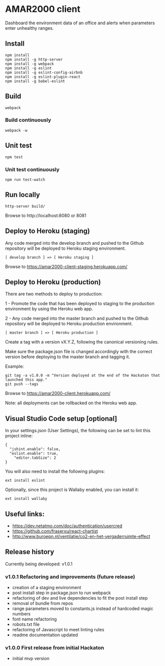 # AMAR2000 client

Dashboard the environment data of an office and alerts when parameters enter unhealthy ranges.

## Install

```
npm install
npm install -g http-server
npm install -g webpack
npm install -g eslint
npm install -g eslint-config-airbnb
npm install -g eslint-plugin-react
npm install -g babel-eslint
```

## Build

```
webpack
```

### Build continuously

```
webpack -w
```

## Unit test

```
npm test
```

### Unit test continuously

```
npm run test-watch
```

## Run locally

```
http-server build/
```

Browse to http://localhost:8080 or 8081

## Deploy to Heroku (staging)

Any code merged into the develop branch and pushed to the Github repository
will be deployed to Heroku staging environment.

```
[ develop branch ] => [ Heroku staging ]
```

Browse to https://amar2000-client-staging.herokuapp.com/

## Deploy to Heroku (production)

There are two methods to deploy to production:

1 - Promote the code that has been deployed to staging 
to the production environment by using the Heroku web app.

2 - Any code merged into the master branch and pushed to the Github repository 
will be deployed to Heroku production environment.

```
[ master branch ] => [ Heroku production ]
```

Create a tag with a version vX.Y.Z, following the canonical versioning rules.

Make sure the package.json file is changed accordingly with the correct version before deploying to the master branch and tagging it.

Example:

```
git tag -a v1.0.0 -m "Version deployed at the end of the Hackaton that launched this app."
git push --tags
```

Browse to https://amar2000-client.herokuapp.com/

Note: all deployments can be rollbacked on the Heroku web app.

## Visual Studio Code setup [optional]

In your settings.json (User Settings), the following can be set to lint this project inline:

```
{
  "jshint.enable": false,
  "eslint.enable": true,
	"editor.tabSize": 2
}
```

You will also need to install the following plugins:

```
ext install eslint
```

Optionally, since this project is Wallaby enabled, you can install it:

```
ext install wallaby
```

## Useful links:

- https://dev.netatmo.com/doc/authentication/usercred
- https://github.com/fraserxu/react-chartist
- http://www.buroepn.nl/ventilatie/co2-en-het-vergaderruimte-effect

## Release history

Currently being developed: v1.0.1

### v1.0.1 Refactoring and improvements (future release)
- creation of a staging environment
- post install step in package.json to run webpack
- refactoring of dev and live dependencies to fit the post install step
- removal of bundle from repos
- range parameters moved to constants.js instead of hardcoded magic numbers
- font name refactoring
- robots.txt file
- refactoring of Javascript to meet linting rules
- readme documentation updated

### v1.0.0 First release from initial Hackaton
- initial mvp version
